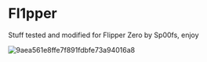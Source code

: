 # Fl1pper


Stuff tested and modified for Flipper Zero by Sp00fs, enjoy










![9aea561e8ffe7f891fdbfe73a94016a8](https://user-images.githubusercontent.com/121720902/210138680-72b18495-7b32-4912-a732-dde34896cb8f.gif)
